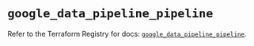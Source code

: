# `google_data_pipeline_pipeline`

Refer to the Terraform Registry for docs: [`google_data_pipeline_pipeline`](https://registry.terraform.io/providers/hashicorp/google/6.14.0/docs/resources/data_pipeline_pipeline).
